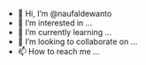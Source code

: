 - 👋 Hi, I’m @naufaldewanto
- 👀 I’m interested in ...
- 🌱 I’m currently learning ...
- 💞️ I’m looking to collaborate on ...
- 📫 How to reach me ...

<!---
naufaldewanto/naufaldewanto is a ✨ special ✨ repository because its `README.md` (this file) appears on your GitHub profile.
You can click the Preview link to take a look at your changes.
--->

